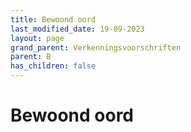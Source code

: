 ```yaml
---
title: Bewoond oord
last_modified_date: 19-09-2023
layout: page
grand_parent: Verkenningsvoorschriften
parent: B
has_children: false
---
```


Bewoond oord
============

